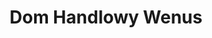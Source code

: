 ---
title: "Dom Handlowy Wenus"
url: /zgorzelec/dom-handlowy-wenus-ignacego-daszynskiego/
shop: Gardinen
---
